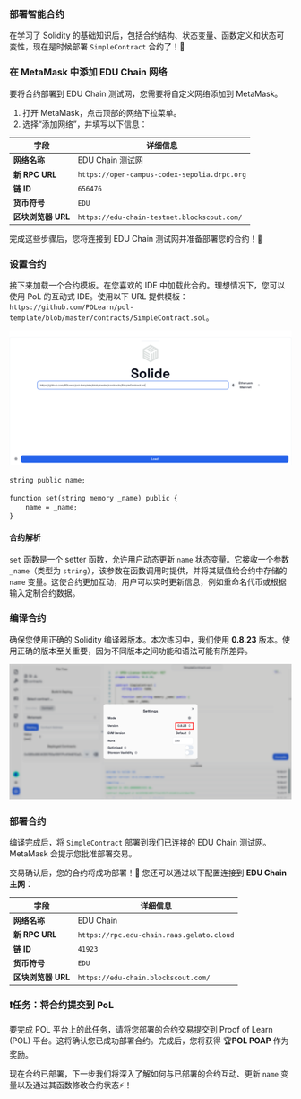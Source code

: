 ### 部署智能合约

在学习了 Solidity 的基础知识后，包括合约结构、状态变量、函数定义和状态可变性，现在是时候部署 `SimpleContract` 合约了！🚀

### 在 MetaMask 中添加 EDU Chain 网络

要将合约部署到 EDU Chain 测试网，您需要将自定义网络添加到 MetaMask。

1. 打开 MetaMask，点击顶部的网络下拉菜单。  
2. 选择“添加网络”，并填写以下信息：  

| **字段**               | **详细信息**                                 |
|-----------------------|---------------------------------------------|
| **网络名称**            | EDU Chain 测试网                            |
| **新 RPC URL**         | `https://open-campus-codex-sepolia.drpc.org` |
| **链 ID**              | `656476`                                    |
| **货币符号**            | `EDU`                                       |
| **区块浏览器 URL**      | `https://edu-chain-testnet.blockscout.com/`  |

完成这些步骤后，您将连接到 EDU Chain 测试网并准备部署您的合约！🎉

### 设置合约

接下来加载一个合约模板。在您喜欢的 IDE 中加载此合约。理想情况下，您可以使用 PoL 的互动式 IDE。使用以下 URL 提供模板：  
`https://github.com/POLearn/pol-template/blob/master/contracts/SimpleContract.sol`。

![](https://raw.githubusercontent.com/POLearn/pol-template/refs/heads/master/content/assets/images/contract_load.png)

```solidity
string public name;

function set(string memory _name) public {
    name = _name;
}
```

#### 合约解析

`set` 函数是一个 setter 函数，允许用户动态更新 `name` 状态变量。它接收一个参数 `_name`（类型为 `string`），该参数在函数调用时提供，并将其赋值给合约中存储的 `name` 变量。这使合约更加互动，用户可以实时更新信息，例如重命名代币或根据输入定制合约数据。

### 编译合约

确保您使用正确的 Solidity 编译器版本。本次练习中，我们使用 **0.8.23** 版本。使用正确的版本至关重要，因为不同版本之间功能和语法可能有所差异。

![](https://raw.githubusercontent.com/POLearn/pol-template/refs/heads/master/content/assets/images/contract_version.png)

### 部署合约

编译完成后，将 `SimpleContract` 部署到我们已连接的 EDU Chain 测试网。MetaMask 会提示您批准部署交易。

交易确认后，您的合约将成功部署！🎉 您还可以通过以下配置连接到 **EDU Chain 主网**：

| **字段**               | **详细信息**                              |
|-----------------------|------------------------------------------|
| **网络名称**            | EDU Chain                              |
| **新 RPC URL**         | `https://rpc.edu-chain.raas.gelato.cloud` |
| **链 ID**              | `41923`                                 |
| **货币符号**            | `EDU`                                   |
| **区块浏览器 URL**      | `https://edu-chain.blockscout.com/`      |

### ❗任务：将合约提交到 PoL

要完成 POL 平台上的此任务，请将您部署的合约交易提交到 Proof of Learn (POL) 平台。这将确认您已成功部署合约。完成后，您将获得 🏆**POL POAP** 作为奖励。

现在合约已部署，下一步我们将深入了解如何与已部署的合约互动、更新 `name` 变量以及通过其函数修改合约状态⚡！
